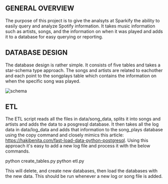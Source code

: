 ## GENERAL OVERVIEW
The purpose of this project is to give the analsyts at Sparkify the ability to easily query and analyze Spotify information. It takes music information such as artists, songs, and the information on when it was played and adds it to a database for easy querying or reporting. 

## DATABASE DESIGN
The database design is rather simple. It consists of five tables and takes a star-schema type approach. The songs and artists are related to eachother and each point to the songplays table which contains the information on when the specific song was played.

![schema](/Schema.png)

## ETL
The ETL script reads all the files in data/song_data, splits it into songs and artists and adds the data to a posgresql database. It then takes all the log data in data/log_data and adds that information to the song_plays database using the copy command and closely mimics this article: https://hakibenita.com/fast-load-data-python-postgresql. Using this approach it's easy to add a new log file and process it with the below commands.

python create_tables.py
python etl.py

This will delete, and create new databases, then load the databases with the new data. This should be run whenever a new log or song file is added.